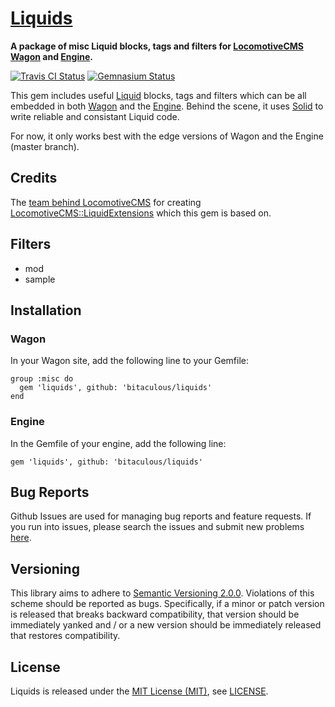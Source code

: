 [Liquids]
=========

**A package of misc Liquid blocks, tags and filters for [LocomotiveCMS] [Wagon] and [Engine].**

[![Travis CI Status][Travis CI Status]][Travis CI]
[![Gemnasium Status][Gemnasium Status]][Gemnasium]

This gem includes useful [Liquid] blocks, tags and filters which can be all embedded in both [Wagon] and the [Engine].
Behind the scene, it uses [Solid] to write reliable and consistant Liquid code.

For now, it only works best with the edge versions of Wagon and the Engine (master branch).

Credits
-------

The [team behind LocomotiveCMS] for creating [LocomotiveCMS::LiquidExtensions] which this gem is based on.

Filters
-------

* mod
* sample

Installation
------------

### Wagon

In your Wagon site, add the following line to your Gemfile:

    group :misc do
      gem 'liquids', github: 'bitaculous/liquids'
    end

### Engine

In the Gemfile of your engine, add the following line:

    gem 'liquids', github: 'bitaculous/liquids'

Bug Reports
-----------

Github Issues are used for managing bug reports and feature requests. If you run into issues, please search the issues
and submit new problems [here].

Versioning
----------

This library aims to adhere to [Semantic Versioning 2.0.0]. Violations of this scheme should be reported as bugs.
Specifically, if a minor or patch version is released that breaks backward compatibility, that version should be
immediately yanked and / or a new version should be immediately released that restores compatibility.

License
-------

Liquids is released under the [MIT License (MIT)], see [LICENSE].

[Engine]: https://github.com/locomotivecms/engine "The engine of LocomotiveCMS."
[Gemnasium]: https://gemnasium.com/bitaculous/liquids "Liquids at Gemnasium"
[Gemnasium Status]: http://img.shields.io/gemnasium/bitaculous/liquids.svg?style=flat "Gemnasium Status"
[here]: https://github.com/bitaculous/liquids/issues "Github Issues"
[LICENSE]: https://raw.githubusercontent.com/bitaculous/liquids/master/LICENSE "License"
[Liquid]: http://liquidmarkup.org "Liquid Templating language"
[Liquids]: http://bitaculous.github.io/liquids "A package of misc liquid blocks, tags and filters for LocomotiveCMS Wagon and Engine."
[LocomotiveCMS]: http://locomotivecms.com "An open source CMS for Rails"
[LocomotiveCMS::LiquidExtensions]: https://github.com/locomotivecms/liquid_extensions "A list of misc liquid tags and filters."
[MIT License (MIT)]: http://opensource.org/licenses/MIT "The MIT License (MIT)"
[Semantic Versioning 2.0.0]: http://semver.org "Semantic Versioning 2.0.0"
[Solid]: https://github.com/tigerlily/solid "Helpers for easily creating custom Liquid tags and block."
[team behind LocomotiveCMS]: http://locomotivecms.com/crew "The crew behind LocomotiveCMS"
[Travis CI]: https://travis-ci.org/bitaculous/liquids "Liquids at Travis CI"
[Travis CI Status]: http://img.shields.io/travis/bitaculous/liquids.svg?style=flat "Travis CI Status"
[Wagon]: https://github.com/locomotivecms/wagon "The right tool to create and modify a LocomotiveCMS website locally."